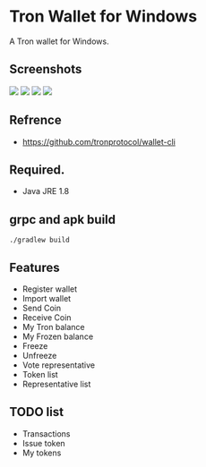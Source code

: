 # Tron Wallet for Windows

A Tron wallet for Windows.

## Screenshots
<img src="https://github.com/leckylao/tron-wallet/blob/master/images/screenshot-tab1.png"> 
<img src="https://github.com/leckylao/tron-wallet/blob/master/images/screenshot-tab2.png"> 
<img src="https://github.com/leckylao/tron-wallet/blob/master/images/screenshot-tab3.png"> 
<img src="https://github.com/leckylao/tron-wallet/blob/master/images/screenshot-tab4.png">

## Refrence
- https://github.com/tronprotocol/wallet-cli

## Required.
 - Java JRE 1.8
 
## grpc and apk build
```
./gradlew build
```

## Features

- Register wallet
- Import wallet
- Send Coin
- Receive Coin
- My Tron balance
- My Frozen balance
- Freeze
- Unfreeze
- Vote representative
- Token list
- Representative list

## TODO list

- Transactions
- Issue token
- My tokens
